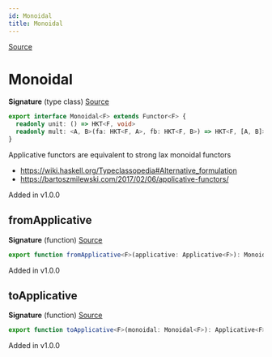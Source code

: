 ```yaml
---
id: Monoidal
title: Monoidal
---
```


[Source](https://github.com/gcanti/fp-ts/blob/master/src/Monoidal.ts)

# Monoidal

**Signature** (type class) [Source](https://github.com/gcanti/fp-ts/blob/master/src/Monoidal.ts#L16-L19)

```ts
export interface Monoidal<F> extends Functor<F> {
  readonly unit: () => HKT<F, void>
  readonly mult: <A, B>(fa: HKT<F, A>, fb: HKT<F, B>) => HKT<F, [A, B]>
}
```

Applicative functors are equivalent to strong lax monoidal functors

- https://wiki.haskell.org/Typeclassopedia#Alternative_formulation
- https://bartoszmilewski.com/2017/02/06/applicative-functors/

Added in v1.0.0

## fromApplicative

**Signature** (function) [Source](https://github.com/gcanti/fp-ts/blob/master/src/Monoidal.ts#L53-L60)

```ts
export function fromApplicative<F>(applicative: Applicative<F>): Monoidal<F>  { ... }
```

Added in v1.0.0

## toApplicative

**Signature** (function) [Source](https://github.com/gcanti/fp-ts/blob/master/src/Monoidal.ts#L69-L76)

```ts
export function toApplicative<F>(monoidal: Monoidal<F>): Applicative<F>  { ... }
```

Added in v1.0.0
